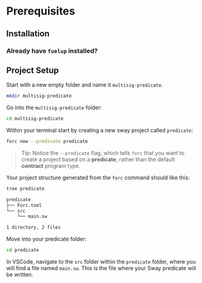 
# Prerequisites

## Installation

<TextImport
  file="../installation/index.mdx"
  comment="install_fuelup"
  commentType="{/*"
/>

<CodeImport
  file="../installation/index.mdx"
  comment="install_fuelup_command"
  commentType="{/*"
  lang="sh"
  trim="true"
/>

<TextImport
  file="../counter-dapp/building-a-smart-contract.mdx"
  comment="install_help"
  commentType="{/*"
/>

<TextImport
  file="../installation/index.mdx"
  comment="install_VSCode_extensions"
  commentType="{/*"
/>

### Already have `fuelup` installed?

<TextImport
  file="../counter-dapp/building-a-smart-contract.mdx"
  comment="already_installed"
  commentType="{/*"
/>

## Project Setup

Start with a new empty folder and name it `multisig-predicate`.



```sh
mkdir multisig-predicate
```

Go into the `multisig-predicate` folder:

```sh
cd multisig-predicate
```

Within your terminal start by creating a new sway project called `predicate`:



```sh
forc new --predicate predicate
```

> Tip: Notice the `--predicate` flag, which tells `forc` that you want to create a project based on a **predicate**, rather than the default **contract** program type.

Your project structure generated from the `forc` command should like this:



```sh
tree predicate
```

```sh
predicate
├── Forc.toml
└── src
    └── main.sw

1 directory, 2 files
```

Move into your predicate folder:

```sh
cd predicate
```

In VSCode, navigate to the `src` folder within the `predicate` folder, where you will find a file named `main.sw`. This is the file where your Sway predicate will be written.
